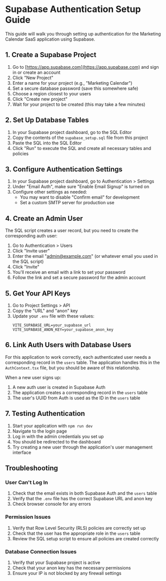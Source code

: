 # Supabase Authentication Setup Guide

This guide will walk you through setting up authentication for the Marketing Calendar SaaS application using Supabase.

## 1. Create a Supabase Project

1. Go to [https://app.supabase.com](https://app.supabase.com) and sign in or create an account
2. Click "New Project"
3. Enter a name for your project (e.g., "Marketing Calendar")
4. Set a secure database password (save this somewhere safe)
5. Choose a region closest to your users
6. Click "Create new project"
7. Wait for your project to be created (this may take a few minutes)

## 2. Set Up Database Tables

1. In your Supabase project dashboard, go to the SQL Editor
2. Copy the contents of the `supabase_setup.sql` file from this project
3. Paste the SQL into the SQL Editor
4. Click "Run" to execute the SQL and create all necessary tables and policies

## 3. Configure Authentication Settings

1. In your Supabase project dashboard, go to Authentication > Settings
2. Under "Email Auth", make sure "Enable Email Signup" is turned on
3. Configure other settings as needed:
   - You may want to disable "Confirm email" for development
   - Set a custom SMTP server for production use

## 4. Create an Admin User

The SQL script creates a user record, but you need to create the corresponding auth user:

1. Go to Authentication > Users
2. Click "Invite user"
3. Enter the email "admin@example.com" (or whatever email you used in the SQL script)
4. Click "Invite"
5. You'll receive an email with a link to set your password
6. Follow the link and set a secure password for the admin account

## 5. Get Your API Keys

1. Go to Project Settings > API
2. Copy the "URL" and "anon" key
3. Update your `.env` file with these values:
   ```
   VITE_SUPABASE_URL=your_supabase_url
   VITE_SUPABASE_ANON_KEY=your_supabase_anon_key
   ```

## 6. Link Auth Users with Database Users

For this application to work correctly, each authenticated user needs a corresponding record in the `users` table. The application handles this in the `AuthContext.tsx` file, but you should be aware of this relationship.

When a new user signs up:
1. A new auth user is created in Supabase Auth
2. The application creates a corresponding record in the `users` table
3. The user's UUID from Auth is used as the ID in the `users` table

## 7. Testing Authentication

1. Start your application with `npm run dev`
2. Navigate to the login page
3. Log in with the admin credentials you set up
4. You should be redirected to the dashboard
5. Try creating a new user through the application's user management interface

## Troubleshooting

### User Can't Log In

1. Check that the email exists in both Supabase Auth and the `users` table
2. Verify that the `.env` file has the correct Supabase URL and anon key
3. Check browser console for any errors

### Permission Issues

1. Verify that Row Level Security (RLS) policies are correctly set up
2. Check that the user has the appropriate role in the `users` table
3. Review the SQL setup script to ensure all policies are created correctly

### Database Connection Issues

1. Verify that your Supabase project is active
2. Check that your anon key has the necessary permissions
3. Ensure your IP is not blocked by any firewall settings 